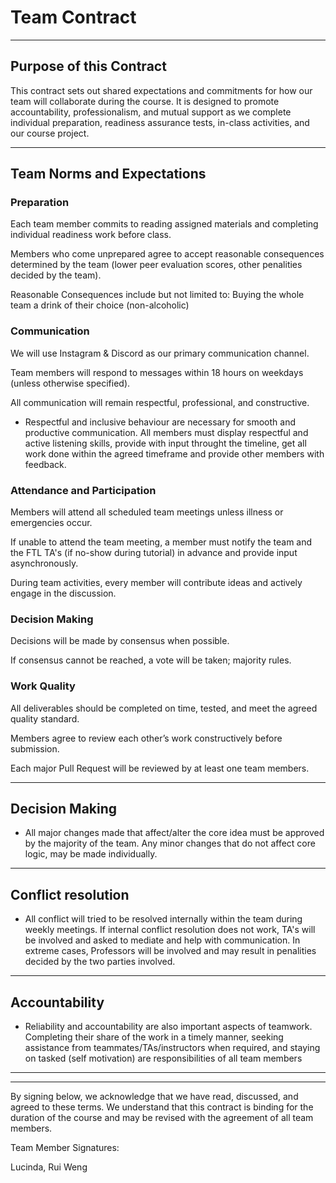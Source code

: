 # Team Contract
---
## Purpose of this Contract

This contract sets out shared expectations and commitments for how our team will collaborate during the course. It is designed to promote accountability, professionalism, and mutual support as we complete individual preparation, readiness assurance tests, in-class activities, and our course project.

---
## Team Norms and Expectations
### Preparation
Each team member commits to reading assigned materials and completing individual readiness work before class.

Members who come unprepared agree to accept reasonable consequences determined by the team (lower peer evaluation scores, other penalities decided by the team).

Reasonable Consequences include but not limited to: Buying the whole team a drink of their choice (non-alcoholic)

### Communication
We will use Instagram & Discord as our primary communication channel.

Team members will respond to messages within 18 hours on weekdays (unless otherwise specified).

All communication will remain respectful, professional, and constructive.
    

* Respectful and inclusive behaviour are necessary for smooth and productive communication. All members must display respectful and active listening skills, provide with input throught the timeline, get all work done within the agreed timeframe and provide other members with feedback.  

### Attendance and Participation
Members will attend all scheduled team meetings unless illness or emergencies occur.

If unable to attend the team meeting, a member must notify the team and the FTL TA's (if no-show during tutorial) in advance and provide input asynchronously.

During team activities, every member will contribute ideas and actively engage in the discussion.

### Decision Making
Decisions will be made by consensus when possible.

If consensus cannot be reached, a vote will be taken; majority rules.

### Work Quality
All deliverables should be completed on time, tested, and meet the agreed quality standard.

Members agree to review each other’s work constructively before submission.

Each major Pull Request will be reviewed by at least one team members.

--- 
## Decision Making

* All major changes made that affect/alter the core idea must be approved by the majority of the team. Any minor changes that do not affect core logic, may be made individually. 

---
## Conflict resolution

* All conflict will tried to be resolved internally within the team during weekly meetings. If internal conflict resolution does not work, TA's will be involved and asked to mediate and help with communication. In extreme cases, Professors will be involved and may result in penalities decided by the two parties involved. 

---

## Accountability

* Reliability and accountability are also important aspects of teamwork. Completing their share of the work in a timely manner, seeking assistance from teammates/TAs/instructors when required, and staying on tasked (self motivation) are responsibilities of all team members

---

---

By signing below, we acknowledge that we have read, discussed, and agreed to these terms. We understand that this contract is binding for the duration of the course and may be revised with the agreement of all team members.

Team Member Signatures:

Lucinda, Rui Weng
